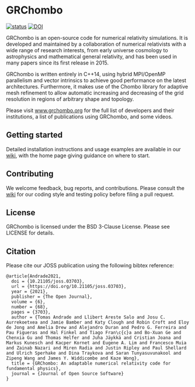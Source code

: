 # GRChombo

[![status](https://joss.theoj.org/papers/af52e7f1b7637bfa68818fde7c1a34de/status.svg)](https://joss.theoj.org/papers/af52e7f1b7637bfa68818fde7c1a34de)
[![DOI](https://zenodo.org/badge/118786602.svg)](https://zenodo.org/badge/latestdoi/118786602)

GRChombo is an open-source code for numerical relativity simulations.
It is developed and maintained by a collaboration of numerical relativists with a
wide range of research interests, from early universe cosmology to astrophysics
and mathematical general relativity, and has been used in many papers since its
first release in 2015.

GRChombo is written entirely in C++14, using hybrid MPI/OpenMP parallelism and
vector intrinsics to achieve good performance on the latest architectures.
Furthermore, it makes use of the Chombo library for adaptive mesh refinement
to allow automatic increasing and decreasing of the grid resolution in regions
of arbitrary shape and topology.

Please visit www.grchombo.org for the full list of developers and their
institutions, a list of publications using GRChombo, and some videos.

## Getting started
Detailed installation instructions and usage examples are available in
our [wiki](https://github.com/GRChombo/GRChombo/wiki), with the home page giving guidance on where to start.

## Contributing
We welcome feedback, bug reports, and contributions. Please consult the [wiki](https://github.com/GRChombo/GRChombo/wiki)
for our coding style and testing policy before filing a pull request.

## License
GRChombo is licensed under the BSD 3-Clause License. Please see LICENSE for details.

## Citation
Please cite our JOSS publication using the following bibtex reference:

```
@article{Andrade2021,
  doi = {10.21105/joss.03703},
  url = {https://doi.org/10.21105/joss.03703},
  year = {2021},
  publisher = {The Open Journal},
  volume = {6},
  number = {68},
  pages = {3703},
  author = {Tomas Andrade and Llibert Areste Salo and Josu C. Aurrekoetxea and Jamie Bamber and Katy Clough and Robin Croft and Eloy de Jong and Amelia Drew and Alejandro Duran and Pedro G. Ferreira and Pau Figueras and Hal Finkel and Tiago Fran\c{c}a and Bo-Xuan Ge and Chenxia Gu and Thomas Helfer and Juha Jäykkä and Cristian Joana and Markus Kunesch and Kacper Kornet and Eugene A. Lim and Francesco Muia and Zainab Nazari and Miren Radia and Justin Ripley and Paul Shellard and Ulrich Sperhake and Dina Traykova and Saran Tunyasuvunakool and Zipeng Wang and James Y. Widdicombe and Kaze Wong},
  title = {GRChombo: An adaptable numerical relativity code for fundamental physics},
  journal = {Journal of Open Source Software}
}
```
